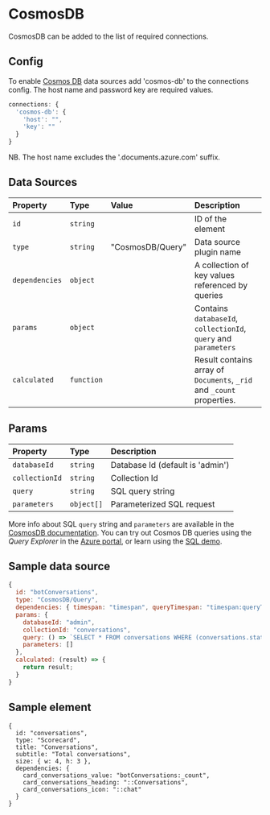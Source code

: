 # CosmosDB 

CosmosDB can be added to the list of required connections.

## Config 
To enable [Cosmos DB](https://azure.microsoft.com/en-us/services/cosmos-db/) data sources add 'cosmos-db' to the connections config. The host name and password key are required values.

```js
connections: {
  'cosmos-db': { 
    'host': "",
    'key': ""
  }
}
```

NB. The host name excludes the '.documents.azure.com' suffix.

## Data Sources 
| Property | Type | Value | Description 
| :--------|:-----|:------|:------------
| `id`| `string` || ID of the element
| `type`| `string` | "CosmosDB/Query" | Data source plugin name
| `dependencies`| `object` || A collection of key values referenced by queries
| `params`| `object` || Contains `databaseId`, `collectionId`, `query` and `parameters`
| `calculated` | `function` || Result contains array of `Documents`, `_rid` and `_count` properties.

## Params
| Property | Type | Description 
| :--------|:-----|:------------
| `databaseId`| `string` | Database Id (default is 'admin')
| `collectionId`| `string` | Collection Id
| `query`| `string` | SQL query string
| `parameters`| `object[]` | Parameterized SQL request

More info about SQL `query` string and `parameters` are available in the [CosmosDB documentation](https://docs.microsoft.com/en-us/rest/api/documentdb/querying-documentdb-resources-using-the-rest-api). You can try out Cosmos DB queries using the *Query Explorer* in the [Azure portal](https://portal.azure.com/), or learn using the [SQL demo](https://www.documentdb.com/sql/demo). 

## Sample data source
```js
{
  id: "botConversations",
  type: "CosmosDB/Query",
  dependencies: { timespan: "timespan", queryTimespan: "timespan:queryTimespan" },
  params: {
  	databaseId: "admin",
  	collectionId: "conversations",
  	query: () => `SELECT * FROM conversations WHERE (conversations.state = 0)`,
  	parameters: []
  },
  calculated: (result) => {
    return result;
  }
}
```

## Sample element

```
{
  id: "conversations",
  type: "Scorecard",
  title: "Conversations",
  subtitle: "Total conversations",
  size: { w: 4, h: 3 },
  dependencies: {
  	card_conversations_value: "botConversations:_count",
  	card_conversations_heading: "::Conversations",
  	card_conversations_icon: "::chat"
  }
}
```